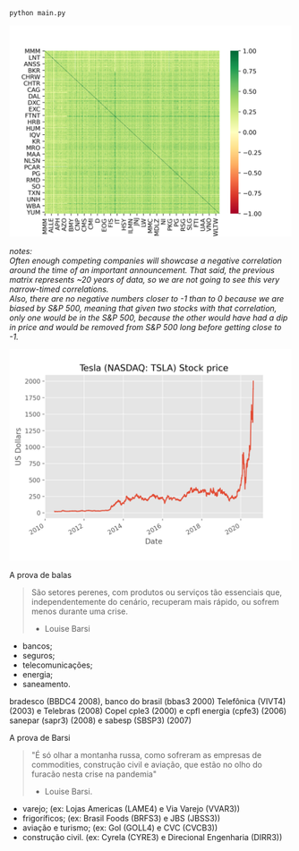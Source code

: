 ```sh
python main.py
```

![S&P500 correlation matrix](static/sp500_correlation_matrix.png)

_notes:_   
_Often enough competing companies will showcase a negative correlation
around the time of an important announcement. That said, the previous matrix
represents ~20 years of data, so we are not going to see this very narrow-timed
correlations._     
_Also, there are no negative numbers closer to -1 than to 0 because
we are biased by S&P 500, meaning that given two stocks with that correlation,
only one would be in the S&P 500, because the other would have had a dip in
price and would be removed from S&P 500 long before getting close to -1._

![Tesla (NASDAQ: TSLA) Stock price (US Dollars) 2010-2020](static/tslaplot.png)


A prova de balas

> São setores perenes, com produtos ou serviços tão essenciais que, 
> independentemente do cenário, recuperam mais rápido, ou sofrem menos durante 
> uma crise. 
> - Louise Barsi

- bancos; 
- seguros; 
- telecomunicações; 
- energia; 
- saneamento.

bradesco (BBDC4 2008), banco do brasil (bbas3 2000)
Telefônica (VIVT4) (2003) e Telebras (2008)
Copel cple3 (2000) e cpfl energia (cpfe3) (2006)
sanepar (sapr3) (2008) e sabesp (SBSP3) (2007)



A prova de Barsi
> "É só olhar a montanha russa, como sofreram as empresas de commodities, 
> construção civil e aviação, que estão no olho do furacão nesta crise na 
> pandemia"
> - Louise Barsi.

- varejo;               (ex: Lojas Americas (LAME4) e Via Varejo (VVAR3))
- frigoríficos;         (ex: Brasil Foods (BRFS3) e JBS (JBSS3))
- aviação e turismo;    (ex: Gol (GOLL4) e CVC (CVCB3))
- construção civil.     (ex: Cyrela (CYRE3) e Direcional Engenharia (DIRR3))




